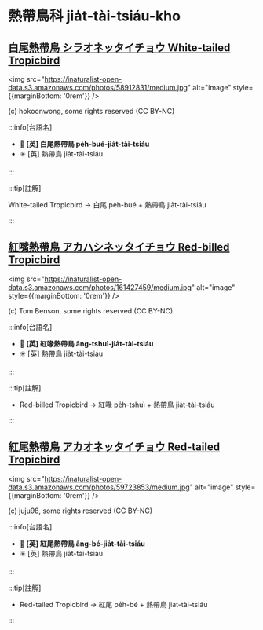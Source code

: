 # 熱帶鳥科 jia̍t-tài-tsiáu-kho

## [白尾熱帶鳥 シラオネッタイチョウ White-tailed Tropicbird](https://ebird.org/species/whttro)

<img src="https://inaturalist-open-data.s3.amazonaws.com/photos/58912831/medium.jpg" alt="image" style={{marginBottom: '0rem'}} />

<p className="image-caption">
(c) hokoonwong, some rights reserved (CC BY-NC)
</p>

:::info[台語名]

- 🎯 **[英] 白尾熱帶鳥 pe̍h-bué-jia̍t-tài-tsiáu**
- ✳️ [英] 熱帶鳥 jia̍t-tài-tsiáu

:::

:::tip[註解]

White-tailed Tropicbird -> 白尾 pe̍h-bué + 熱帶鳥 jia̍t-tài-tsiáu

:::

## [紅嘴熱帶鳥 アカハシネッタイチョウ Red-billed Tropicbird](https://ebird.org/species/rebtro)

<img src="https://inaturalist-open-data.s3.amazonaws.com/photos/161427459/medium.jpg" alt="image" style={{marginBottom: '0rem'}} />

<p className="image-caption">
(c) Tom Benson, some rights reserved (CC BY-NC)
</p>

:::info[台語名]

- 🎯 **[英] 紅喙熱帶鳥 âng-tshuì-jia̍t-tài-tsiáu**
- ✳️ [英] 熱帶鳥 jia̍t-tài-tsiáu

:::

:::tip[註解]

- Red-billed Tropicbird -> 紅喙 pe̍h-tshuì + 熱帶鳥 jia̍t-tài-tsiáu

:::

## [紅尾熱帶鳥 アカオネッタイチョウ Red-tailed Tropicbird](https://ebird.org/species/rettro)

<img src="https://inaturalist-open-data.s3.amazonaws.com/photos/59723853/medium.jpg" alt="image" style={{marginBottom: '0rem'}} />

<p className="image-caption">
(c) juju98, some rights reserved (CC BY-NC)
</p>

:::info[台語名]

- 🎯 **[英] 紅尾熱帶鳥 âng-bé-jia̍t-tài-tsiáu**
- ✳️ [英] 熱帶鳥 jia̍t-tài-tsiáu

:::

:::tip[註解]

- Red-tailed Tropicbird -> 紅尾 pe̍h-bé + 熱帶鳥 jia̍t-tài-tsiáu

:::
